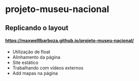 # projeto-museu-nacional
## Replicando o layout
#### https://maxwelllbarboza.github.io/projeto-museu-nacional/
* Utilização de float
* Alinhamento da página
* Site estático
* Trabalhando com vídeos externos
* Add mapas na página
